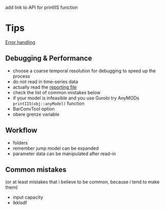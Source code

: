 add link to API for printIIS function
# Tips

[Error handling](@ref)

## Debugging & Performance
- choose a coarse temporal resolution for debugging to speed up the process
- do not read in time-series data
- actually read the <a href="../error/#Error-handling">reporting file</a>
- check the list of common mistakes below
- if your model is infeasible and you use Gurobi try AnyMODs `printIIS(obj::anyModel)` function
- BarConvTool option
- obere grenze variable

## Workflow
- folders
- remember jump model can be expanded
- parameter data can be manipulated after read-in


## Common mistakes
(or at least mistakes that i believe to be common, because i tend to make them)
- input capacity
- lkklsdf
